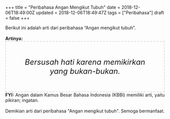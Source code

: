 +++
title = "Peribahasa Angan Mengikut Tubuh"
date = 2018-12-06T18:49:00Z
updated = 2018-12-06T18:49:47Z
tags = ["Peribahasa"]
draft = false
+++

<div dir="ltr" style="text-align: left;" trbidi="on"><div style="text-align: justify;">Berikut ini adalah arti dari peribahasa “Angan mengikut tubuh”.</div><br /><div style="text-align: justify;"><b>Artinya:</b></div><div style="border: 2px dashed #ddd; font-size: 24px; height: auto; margin: 0 auto; padding: 50px; text-align: center; width: auto;"><i>Bersusah hati karena memikirkan yang bukan-bukan.</i></div><div style="text-align: justify;"><b>FYI:</b> Angan dalam Kamus Besar Bahasa Indonesia (KBBI) memiliki arti, yaitu pikiran; ingatan.<br /><br /></div><div style="text-align: justify;">Demikian arti dari peribahasa "Angan mengikut tubuh". Semoga bermanfaat. </div></div>
